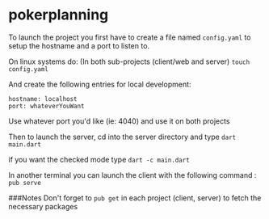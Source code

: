 pokerplanning
=============
To launch the project you first have to create a file named `config.yaml` to setup the hostname and a port to listen to.

On linux systems do:
(In both sub-projects (client/web and server)
`touch config.yaml`

And create the following entries for local development:
```
hostname: localhost
port: whateverYouWant
```

Use whatever port you'd like (ie: 4040) and use it on both projects

Then to launch the server, cd into the server directory and type `dart main.dart`

if you want the checked mode type `dart -c main.dart`

In another terminal you can launch the client with the following command : `pub serve`

###Notes
Don't forget to `pub get` in each project (client, server) to fetch the necessary packages 
